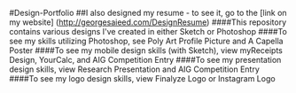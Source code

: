 #Design-Portfolio
##I also designed my resume - to see it, go to the [link on my website] (http://georgesaieed.com/DesignResume)
####This repository contains various designs I've created in either Sketch or Photoshop
####To see my skills utilizing Photoshop, see Poly Art Profile Picture and A Capella Poster
####To see my mobile design skills (with Sketch), view myReceipts Design, YourCalc, and AIG Competition Entry
####To see my presentation design skills, view Research Presentation and AIG Competition Entry
####To see my logo design skills, view Finalyze Logo or Instagram Logo
